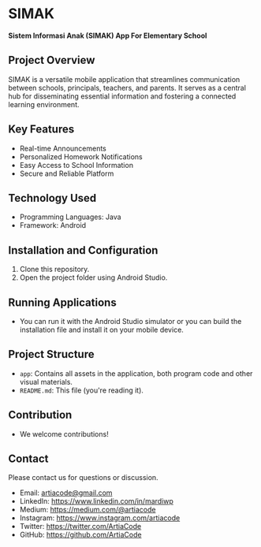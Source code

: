# SIMAK

**Sistem Informasi Anak (SIMAK) App For Elementary School**

## Project Overview

SIMAK is a versatile mobile application that streamlines communication between schools, principals, teachers, and parents. It serves as a central hub for disseminating essential information and fostering a connected learning environment.

## Key Features

* Real-time Announcements
* Personalized Homework Notifications
* Easy Access to School Information
* Secure and Reliable Platform

## Technology Used

* Programming Languages: Java
* Framework: Android

## Installation and Configuration

1. Clone this repository.
2. Open the project folder using Android Studio.

## Running Applications

* You can run it with the Android Studio simulator or you can build the installation file and install it on your mobile device.

## Project Structure

* `app`: Contains all assets in the application, both program code and other visual materials.
* `README.md`: This file (you're reading it).

## Contribution

* We welcome contributions!

## Contact

Please contact us for questions or discussion.
* Email: artiacode@gmail.com
* LinkedIn: https://www.linkedin.com/in/mardiwp
* Medium: https://medium.com/@artiacode
* Instagram: https://www.instagram.com/artiacode
* Twitter: https://twitter.com/ArtiaCode
* GitHub: https://github.com/ArtiaCode
